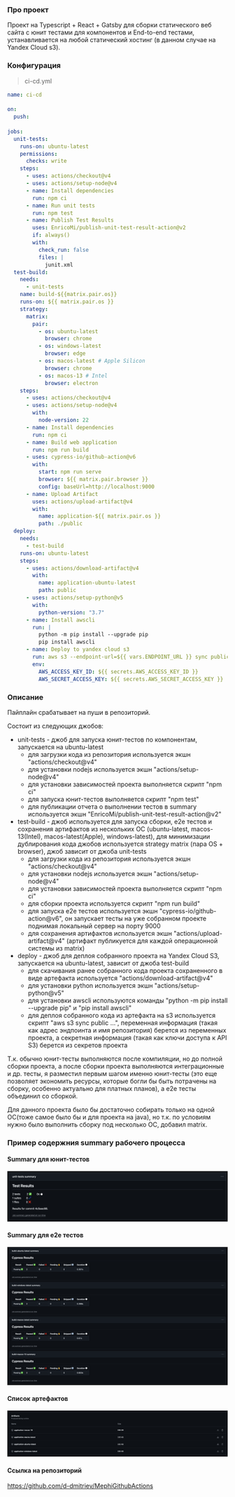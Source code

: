 ### Про проект

Проект на Typescript + React + Gatsby для сборки статического веб сайта с юнит тестами для компонентов и End-to-end тестами, устанавливается на любой статический хостинг (в данном случае на Yandex Cloud s3).

### Конфигурация

> ci-cd.yml

```yaml
name: ci-cd

on:
  push:

jobs:
  unit-tests:
    runs-on: ubuntu-latest
    permissions:
      checks: write
    steps:
      - uses: actions/checkout@v4
      - uses: actions/setup-node@v4
      - name: Install dependencies
        run: npm ci
      - name: Run unit tests
        run: npm test
      - name: Publish Test Results
        uses: EnricoMi/publish-unit-test-result-action@v2
        if: always()
        with:
          check_run: false
          files: |
            junit.xml
  test-build:
    needs:
      - unit-tests
    name: build-${{matrix.pair.os}}
    runs-on: ${{ matrix.pair.os }}
    strategy:
      matrix:
        pair:
          - os: ubuntu-latest
            browser: chrome
          - os: windows-latest
            browser: edge
          - os: macos-latest # Apple Silicon
            browser: chrome
          - os: macos-13 # Intel
            browser: electron
    steps:
      - uses: actions/checkout@v4
      - uses: actions/setup-node@v4
        with:
          node-version: 22
      - name: Install dependencies
        run: npm ci
      - name: Build web application
        run: npm run build
      - uses: cypress-io/github-action@v6
        with:
          start: npm run serve
          browser: ${{ matrix.pair.browser }}
          config: baseUrl=http://localhost:9000
      - name: Upload Artifact
        uses: actions/upload-artifact@v4
        with:
          name: application-${{ matrix.pair.os }}
          path: ./public
  deploy:
    needs:
      - test-build
    runs-on: ubuntu-latest
    steps:
      - uses: actions/download-artifact@v4
        with:
          name: application-ubuntu-latest
          path: public
      - uses: actions/setup-python@v5
        with:
          python-version: "3.7"
      - name: Install awscli
        run: |
          python -m pip install --upgrade pip
          pip install awscli
      - name: Deploy to yandex cloud s3
        run: aws s3 --endpoint-url=${{ vars.ENDPOINT_URL }} sync public ${{ vars.REPO_URL }} --delete
        env:
          AWS_ACCESS_KEY_ID: ${{ secrets.AWS_ACCESS_KEY_ID }}
          AWS_SECRET_ACCESS_KEY: ${{ secrets.AWS_SECRET_ACCESS_KEY }}
```

### Описание

Пайплайн срабатывает на пуши в репозиторий.

Состоит из следующих джобов:

- unit-tests - джоб для запуска юнит-тестов по компонентам, запускается на ubuntu-latest
  - для загрузки кода из репозитория используется экшн "actions/checkout@v4"
  - для установки nodejs используется экшн "actions/setup-node@v4"
  - для установки зависимостей проекта выполняется скрипт "npm ci"
  - для запуска юнит-тестов выполняется скрипт "npm test"
  - для публикации отчета о выполнении тестов в summary используется экшн "EnricoMi/publish-unit-test-result-action@v2"
- test-build - джоб используется для запуска сборки, e2e тестов и сохранения артифактов из нескольких ОС (ubuntu-latest, macos-13(Intel), macos-latest(Apple), windows-latest), для минимизации дублирования кода джобов используется strategy matrix (пара OS + browser), джоб зависит от джоба unit-tests
  - для загрузки кода из репозитория используется экшн "actions/checkout@v4"
  - для установки nodejs используется экшн "actions/setup-node@v4"
  - для установки зависимостей проекта выполняется скрипт "npm ci"
  - для сборки проекта используется скрипт "npm run build"
  - для запуска e2e тестов используется экшн "cypress-io/github-action@v6", он запускает тесты на уже собранном проекте поднимая локальный сервер на порту 9000
  - для сохранения артифактов используется экшн "actions/upload-artifact@v4" (артифакт публикуется для каждой операционной системы из matrix)
- deploy - джоб для деплоя собранного проекта на Yandex Cloud S3, запускается на ubuntu-latest, зависит от джоба test-build
  - для скачивания ранее собранного кода проекта сохраненного в виде артефакта используется "actions/download-artifact@v4"
  - для установки python используется экшн "actions/setup-python@v5"
  - для установки awscli используются команды "python -m pip install --upgrade pip"
    и "pip install awscli"
  - для деплоя собранного кода из артефакта на s3 используется скрипт "aws s3 sync public ...", переменная информация (такая как адрес эндпоинта и имя репозитория) берется из переменных проекта, а секретная информация (такая как ключи доступа к API S3) берется из секретов проекта

Т.к. обычно юнит-тесты выполняются после компиляции, но до полной сборки проекта, а после сборки проекта выполняются интеграционные и др. тесты, я разместил первым шагом именно юнит-тесты (это еще позволяет экономить ресурсы, которые богли бы быть потрачены на сборку, особенно актуально для платных планов), а e2e тесты объединил со сборкой.

Для данного проекта было бы достаточно собирать только на одной ОС(тоже самое было бы и для проекта на java), но т.к. по условиям нужно было выполнить сборку под несколько ОС, добавил matrix.

### Пример содержния summary рабочего процесса

#### Summary для юнит-тестов

![](./result1.png)

#### Summary для e2e тестов

![](./result2.png)

#### Список артефактов

![](./result3.png)

#### Ссылка на репозиторий

https://github.com/d-dmitriev/MephiGithubActions
